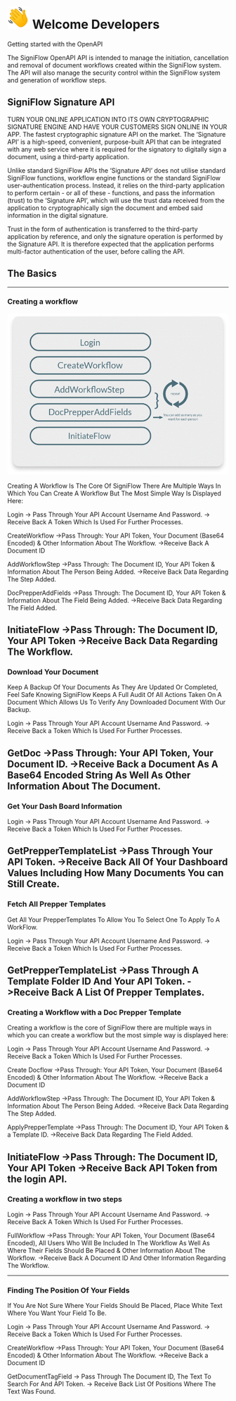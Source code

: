 # ![hello](../assets/images/hello.png) Welcome Developers

Getting started with the OpenAPI

The SigniFlow OpenAPI API is intended to manage the initiation, cancellation and removal of document workflows created within the SigniFlow system. The API will also manage the security control within the SigniFlow system and generation of workflow steps. 



## SigniFlow Signature API

TURN YOUR ONLINE APPLICATION INTO ITS OWN CRYPTOGRAPHIC SIGNATURE ENGINE AND HAVE YOUR CUSTOMERS SIGN ONLINE IN YOUR APP.
The fastest cryptographic signature API on the market. The ‘Signature API’ is a high-speed, convenient, purpose-built API that can be integrated with any web service where it is required for the signatory to digitally sign a document, using a third-party application.

Unlike standard SigniFlow APIs the ‘Signature API’ does not utilise standard SigniFlow functions, workflow engine functions or the standard SigniFlow user-authentication process. Instead, it relies on the third-party application to perform certain - or all of these - functions, and pass the information (trust) to the ‘Signature API’, which will use the trust data received from the application to cryptographically sign the document and embed said information in the digital signature.

Trust in the form of authentication is transferred to the third-party application by reference, and only the signature operation is performed by the Signature API. It is therefore expected that the application performs multi-factor authentication of the user, before calling the API.

## The Basics
---
### Creating a workflow

![alt text](../assets/images/creating-a-workflow.png)

Creating A Workflow Is The Core Of SigniFlow There Are Multiple Ways In Which You Can
Create A Workflow But The Most Simple Way Is Displayed Here:

Login -> Pass Through Your API Account Username And Password.
-> Receive Back A Token Which Is Used For Further Processes.

CreateWorkflow ->Pass Through: Your API Token, Your Document (Base64 Encoded) & Other Information About The Workflow.
->Receive Back A Document ID

AddWorkflowStep ->Pass Through: The Document ID, Your API Token & Information About The Person Being Added.
->Receive Back Data Regarding The Step Added.

DocPrepperAddFields ->Pass Through: The Document ID, Your API Token & Information About The Field Being Added.
->Receive Back Data Regarding The Field Added.

InitiateFlow ->Pass Through: The Document ID, Your API Token
->Receive Back Data Regarding The Workflow.
---
### Download Your Document

Keep A Backup Of Your Documents As They Are Updated Or Completed, Feel Safe Knowing SigniFlow Keeps A Full Audit Of All Actions Taken On A Document Which Allows Us To Verify Any Downloaded Document With Our Backup.

Login -> Pass Through Your API Account Username And Password.
-> Receive Back a Token Which Is Used For Further Processes.

GetDoc ->Pass Through: Your API Token, Your Document ID.
->Receive Back a Document As A Base64 Encoded String As
Well As Other Information About The Document.
---
### Get Your Dash Board Information

Login -> Pass Through Your API Account Username And Password.
-> Receive Back a Token Which Is Used For Further Processes.

GetPrepperTemplateList ->Pass Through Your API Token.
->Receive Back All Of Your Dashboard Values Including How Many
Documents You can Still Create.
---
### Fetch All Prepper Templates

Get All Your PrepperTemplates To Allow You To Select One To Apply To A WorkFlow.

Login -> Pass Through Your API Account Username And Password.
-> Receive Back a Token Which Is Used For Further Processes.

GetPrepperTemplateList ->Pass Through A Template Folder ID And Your API Token.
->Receive Back A List Of Prepper Templates.
---
### Creating a Workflow with a Doc Prepper Template

Creating a workflow is the core of SigniFlow there are multiple ways in which you can
create a workflow but the most simple way is displayed here:

Login -> Pass Through Your API Account Username And Password.
-> Receive Back a Token Which Is Used For Further Processes.

Create Docflow ->Pass Through: Your API Token, Your Document (Base64 Encoded) & Other Information About The Workflow.
->Receive Back a Document ID

AddWorkflowStep ->Pass Through: The Document ID, Your API Token & Information About The Person Being Added.
->Receive Back Data Regarding The Step Added.

ApplyPrepperTemplate ->Pass Through: The Document ID, Your API Token & a Template ID.
->Receive Back Data Regarding The Field Added.

InitiateFlow ->Pass Through: The Document ID, Your API Token
->Receive Back API Token from the login API.
---
### Creating a workflow in two steps

Login -> Pass Through Your API Account Username And Password.
-> Receive Back A Token Which Is Used For Further Processes.

FullWorkflow ->Pass Through: Your API Token, Your Document (Base64 Encoded),
All Users Who Will Be Included In The Workflow As Well As Where Their
Fields Should Be Placed & Other Information About The Workflow.
->Receive Back A Document ID And Other Information Regarding The
Workflow.

---
### Finding The Position Of Your Fields

If You Are Not Sure Where Your Fields Should Be Placed, Place White Text Where You Want Your Field To Be.

Login -> Pass Through Your API Account Username And Password.
-> Receive Back a Token Which Is Used For Further Processes.

CreateWorkflow ->Pass Through: Your API Token, Your Document (Base64 Encoded) & Other Information About The Workflow.
->Receive Back a Document ID

GetDocumentTagField -> Pass Through The Document ID, The Text To Search For And API Token.
-> Receive Back List Of Positions Where The Text Was Found.
